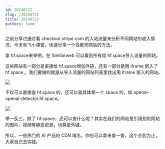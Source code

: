 ```yaml
---
id: 20240722
slug: /20240722
title: 20240722
authors: lumm
---
```



之前分享过通过看 checkout.stripe.com 的入站流量来分析不同网站的收入情况，今天哥飞小课堂，快速分享一个找套壳网站的方法。

拿 hf.space来举例，在 Similarweb 可以看到所有给 hf.space导入流量的网站。

这些网站有一部分是直接给 hf.space增加外链，还有一部分是用 iframe 嵌入了 hf space 。我们要做的就是从导入流量的网站列表里找出用 iframe 嵌入的网站。

![](https://images.lummstudio.com/images/2024/08/miniclass/20240722-01.jpg)

不仅可以直接查 hf.space 的，还可以查具体某一个 space 的，如 openai-openai-detector.hf.space。

![](https://images.lummstudio.com/images/2024/08/miniclass/20240722-02.jpg)

举一反三，除了 hf.space，还可以查什么呢？其实在我们的网站里引用别的网站的图片、视频等静态资源，也算是外链。

所以，一些热门的 AI 产品的 CDN 域名，你也可以拿来查一查。这个点到为止，大家自己去实践。